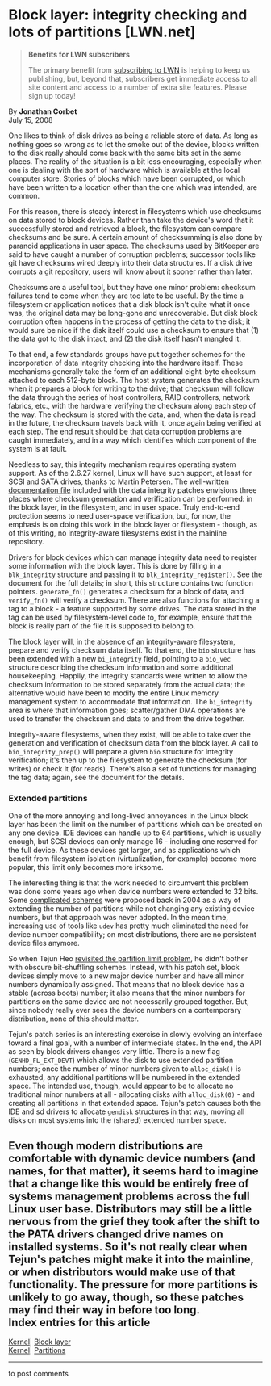 # Block layer: integrity checking and lots of partitions [LWN.net]

> **Benefits for LWN subscribers**
> 
> The primary benefit from [subscribing to LWN](/Promo/nst-nag5/subscribe) is helping to keep us publishing, but, beyond that, subscribers get immediate access to all site content and access to a number of extra site features. Please sign up today! 

By **Jonathan Corbet**  
July 15, 2008 

One likes to think of disk drives as being a reliable store of data. As long as nothing goes so wrong as to let the smoke out of the device, blocks written to the disk really should come back with the same bits set in the same places. The reality of the situation is a bit less encouraging, especially when one is dealing with the sort of hardware which is available at the local computer store. Stories of blocks which have been corrupted, or which have been written to a location other than the one which was intended, are common. 

For this reason, there is steady interest in filesystems which use checksums on data stored to block devices. Rather than take the device's word that it successfully stored and retrieved a block, the filesystem can compare checksums and be sure. A certain amount of checksumming is also done by paranoid applications in user space. The checksums used by BitKeeper are said to have caught a number of corruption problems; successor tools like git have checksums wired deeply into their data structures. If a disk drive corrupts a git repository, users will know about it sooner rather than later. 

Checksums are a useful tool, but they have one minor problem: checksum failures tend to come when they are too late to be useful. By the time a filesystem or application notices that a disk block isn't quite what it once was, the original data may be long-gone and unrecoverable. But disk block corruption often happens in the process of getting the data to the disk; it would sure be nice if the disk itself could use a checksum to ensure that (1) the data got to the disk intact, and (2) the disk itself hasn't mangled it. 

To that end, a few standards groups have put together schemes for the incorporation of data integrity checking into the hardware itself. These mechanisms generally take the form of an additional eight-byte checksum attached to each 512-byte block. The host system generates the checksum when it prepares a block for writing to the drive; that checksum will follow the data through the series of host controllers, RAID controllers, network fabrics, etc., with the hardware verifying the checksum along each step of the way. The checksum is stored with the data, and, when the data is read in the future, the checksum travels back with it, once again being verified at each step. The end result should be that data corruption problems are caught immediately, and in a way which identifies which component of the system is at fault. 

Needless to say, this integrity mechanism requires operating system support. As of the 2.6.27 kernel, Linux will have such support, at least for SCSI and SATA drives, thanks to Martin Petersen. The well-written [documentation file](/Articles/290145/) included with the data integrity patches envisions three places where checksum generation and verification can be performed: in the block layer, in the filesystem, and in user space. Truly end-to-end protection seems to need user-space verification, but, for now, the emphasis is on doing this work in the block layer or filesystem - though, as of this writing, no integrity-aware filesystems exist in the mainline repository. 

Drivers for block devices which can manage integrity data need to register some information with the block layer. This is done by filling in a `blk_integrity` structure and passing it to `blk_integrity_register()`. See the document for the full details; in short, this structure contains two function pointers. `generate_fn()` generates a checksum for a block of data, and `verify_fn()` will verify a checksum. There are also functions for attaching a tag to a block - a feature supported by some drives. The data stored in the tag can be used by filesystem-level code to, for example, ensure that the block is really part of the file it is supposed to belong to. 

The block layer will, in the absence of an integrity-aware filesystem, prepare and verify checksum data itself. To that end, the `bio` structure has been extended with a new `bi_integrity` field, pointing to a `bio_vec` structure describing the checksum information and some additional housekeeping. Happily, the integrity standards were written to allow the checksum information to be stored separately from the actual data; the alternative would have been to modify the entire Linux memory management system to accommodate that information. The `bi_integrity` area is where that information goes; scatter/gather DMA operations are used to transfer the checksum and data to and from the drive together. 

Integrity-aware filesystems, when they exist, will be able to take over the generation and verification of checksum data from the block layer. A call to `bio_integrity_prep()` will prepare a given `bio` structure for integrity verification; it's then up to the filesystem to generate the checksum (for writes) or check it (for reads). There's also a set of functions for managing the tag data; again, see the document for the details. 

### Extended partitions

One of the more annoying and long-lived annoyances in the Linux block layer has been the limit on the number of partitions which can be created on any one device. IDE devices can handle up to 64 partitions, which is usually enough, but SCSI devices can only manage 16 - including one reserved for the full device. As these devices get larger, and as applications which benefit from filesystem isolation (virtualization, for example) become more popular, this limit only becomes more irksome. 

The interesting thing is that the work needed to circumvent this problem was done some years ago when device numbers were extended to 32 bits. Some [complicated schemes](http://lwn.net/Articles/75928/) were proposed back in 2004 as a way of extending the number of partitions while not changing any existing device numbers, but that approach was never adopted. In the mean time, increasing use of tools like `udev` has pretty much eliminated the need for device number compatibility; on most distributions, there are no persistent device files anymore. 

So when Tejun Heo [revisited the partition limit problem](http://lwn.net/Articles/289927/), he didn't bother with obscure bit-shuffling schemes. Instead, with his patch set, block devices simply move to a new major device number and have all minor numbers dynamically assigned. That means that no block device has a stable (across boots) number; it also means that the minor numbers for partitions on the same device are not necessarily grouped together. But, since nobody really ever sees the device numbers on a contemporary distribution, none of this should matter. 

Tejun's patch series is an interesting exercise in slowly evolving an interface toward a final goal, with a number of intermediate states. In the end, the API as seen by block drivers changes very little. There is a new flag (`GENHD_FL_EXT_DEVT`) which allows the disk to use extended partition numbers; once the number of minor numbers given to `alloc_disk()` is exhausted, any additional partitions will be numbered in the extended space. The intended use, though, would appear to be to allocate no traditional minor numbers at all - allocating disks with `alloc_disk(0)` \- and creating all partitions in that extended space. Tejun's patch causes both the IDE and sd drivers to allocate `gendisk` structures in that way, moving all disks on most systems into the (shared) extended number space. 

Even though modern distributions are comfortable with dynamic device numbers (and names, for that matter), it seems hard to imagine that a change like this would be entirely free of systems management problems across the full Linux user base. Distributors may still be a little nervous from the grief they took after the shift to the PATA drivers changed drive names on installed systems. So it's not really clear when Tejun's patches might make it into the mainline, or when distributors would make use of that functionality. The pressure for more partitions is unlikely to go away, though, so these patches may find their way in before too long.  
Index entries for this article  
---  
[Kernel](/Kernel/Index)| [Block layer](/Kernel/Index#Block_layer)  
[Kernel](/Kernel/Index)| [Partitions](/Kernel/Index#Partitions)  
  


* * *

to post comments 
